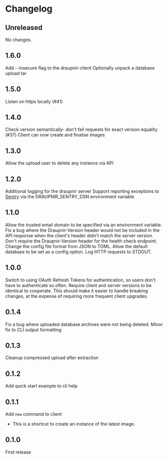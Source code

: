 Changelog
=========

Unreleased
----------

No changes.

1.6.0
-----

Add --insecure flag to the draupnir-client
Optionally unpack a database upload tar

1.5.0
-----

Listen on https locally (#41)

1.4.0
-----

Check version semantically- don't fail requests for exact version equality (#37)
Client can now create and finalise images

1.3.0
-----

Allow the upload user to delete any instance via API

1.2.0
-----

Additional logging for the draupnir server
Support reporting exceptions to [Sentry](https://sentry.io) via the
DRAUPNIR_SENTRY_DSN environment variable

1.1.0
-----

Allow the trusted email domain to be specified via an environment variable.
Fix a bug where the Draupnir-Version header would not be included in the API
response when the client's header didn't match the server version.
Don't require the Draupnir-Version header for the health check endpoint.
Change the config file format from JSON to TOML.
Allow the default database to be set as a config option.
Log HTTP requests to STDOUT.

1.0.0
-----

Switch to using OAuth Refresh Tokens for authentication, so users don't have to
authenticate so often.
Require client and server versions to be identical to cooperate. This should
make it easier to handle breaking changes, at the expense of requiring more
frequent client upgrades.

0.1.4
-----

Fix a bug where uploaded database archives were not being deleted.
Minor fix to CLI output formatting

0.1.3
-----

Cleanup compressed upload after extraction

0.1.2
-----

Add quick start example to cli help

0.1.1
-----

Add `new` command to client
- This is a shortcut to create an instance of the latest image.

0.1.0
-----

First release
